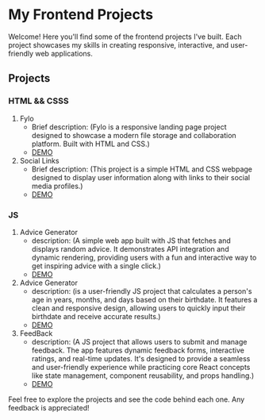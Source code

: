 # My Frontend Projects

Welcome! Here you'll find some of the frontend projects I've built. Each project showcases my skills in creating responsive, interactive, and user-friendly web applications.

## Projects

### HTML && CSSS

1. Fylo
   - Brief description: (Fylo is a responsive landing page project designed to showcase a modern file storage and collaboration platform. Built with HTML and CSS.)
   - [DEMO](https://mhmdhalim.github.io/Frontend/Fylo/)
2. Social Links
   - Brief description: (This project is a simple HTML and CSS webpage designed to display user information along with links to their social media profiles.)
   - [DEMO](https://mhmdhalim.github.io/Frontend/social-links/)
     
### JS

1. Advice Generator
   - description: (A simple web app built with JS that fetches and displays random          advice. It demonstrates API integration and dynamic rendering, providing users with a          fun and interactive way to get inspiring advice with a single click.)
   - [DEMO](https://mhmdhalim.github.io/Frontend/Advice-Generator/)
2. Advice Generator
   - description: (is a user-friendly JS project that calculates a person's age in years, months, and days based on their birthdate. It features a clean and responsive design, allowing users to quickly input their birthdate and receive accurate results.)
   - [DEMO](https://mhmdhalim.github.io/Frontend/Age-Calculator/)
3. FeedBack
   - description: (A JS project that allows users to submit and manage feedback. The app features dynamic feedback forms, interactive ratings, and real-time updates. It's designed to provide a seamless and user-friendly experience while practicing core React concepts like state management, component reusability, and props handling.)
   - [DEMO](https://mhmdhalim.github.io/Frontend/Feedback/)


Feel free to explore the projects and see the code behind each one. Any feedback is appreciated!

